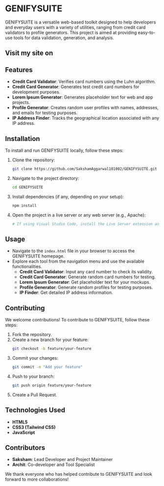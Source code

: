 # GENIFYSUITE

GENIFYSUITE is a versatile web-based toolkit designed to help developers and everyday users with a variety of utilities, ranging from credit card validators to profile generators. This project is aimed at providing easy-to-use tools for data validation, generation, and analysis.

## Visit my site on


## Features

- **Credit Card Validator**: Verifies card numbers using the Luhn algorithm.
- **Credit Card Generator**: Generates test credit card numbers for development purposes.
- **Lorem Ipsum Generator**: Generates placeholder text for web and app projects.
- **Profile Generator**: Creates random user profiles with names, addresses, and emails for testing purposes.
- **IP Address Finder**: Tracks the geographical location associated with any IP address.

## Installation

To install and run GENIFYSUITE locally, follow these steps:

1. Clone the repository:
    ```bash
    git clone https://github.com/SakshamAggarwal101002/GENIFYSUITE.git
    ```

2. Navigate to the project directory:
    ```bash
    cd GENIFYSUITE
    ```

3. Install dependencies (if any, depending on your setup):
    ```bash
    npm install
    ```

4. Open the project in a live server or any web server (e.g., Apache):
    ```bash
    # If using Visual Studio Code, install the Live Server extension and click "Go Live".
    ```

## Usage

- Navigate to the `index.html` file in your browser to access the GENIFYSUITE homepage.
- Explore each tool from the navigation menu and use the available functionalities.
    - **Credit Card Validator**: Input any card number to check its validity.
    - **Credit Card Generator**: Generate random card numbers for testing.
    - **Lorem Ipsum Generator**: Get placeholder text for your mockups.
    - **Profile Generator**: Generate random profiles for testing purposes.
    - **IP Finder**: Get detailed IP address information.

## Contributing

We welcome contributions! To contribute to GENIFYSUITE, follow these steps:

1. Fork the repository.
2. Create a new branch for your feature:
    ```bash
    git checkout -b feature/your-feature
    ```
3. Commit your changes:
    ```bash
    git commit -m "Add your feature"
    ```
4. Push to your branch:
    ```bash
    git push origin feature/your-feature
    ```
5. Create a Pull Request.

## Technologies Used

- **HTML5**
- **CSS3 (Tailwind CSS)**
- **JavaScript**

## Contributors

- **Saksham**: Lead Developer and Project Maintainer
- **Archit**: Co-developer and Tool Specialist

We thank everyone who has helped contribute to GENIFYSUITE and look forward to more collaborations!

